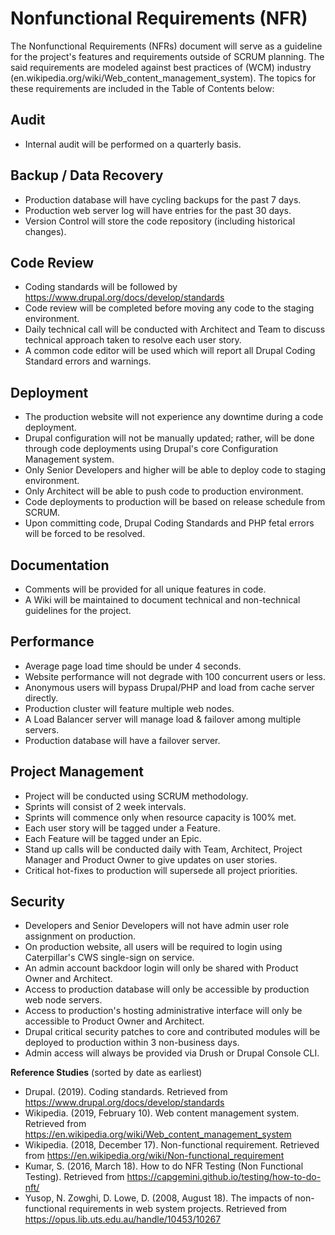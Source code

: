 # Nonfunctional Requirements (NFR)

The Nonfunctional Requirements (NFRs) document will serve as a guideline for the project's features and requirements outside of SCRUM planning. The said requirements are modeled against best practices of (WCM) industry (en.wikipedia.org/wiki/Web_content_management_system). The topics for these requirements are included in the Table of Contents below:

## Audit

* Internal audit will be performed on a quarterly basis.

## Backup / Data Recovery

* Production database will have cycling backups for the past 7 days.
* Production web server log will have entries for the past 30 days.
* Version Control will store the code repository (including historical changes).

## Code Review

* Coding standards will be followed by https://www.drupal.org/docs/develop/standards
* Code review will be completed before moving any code to the staging environment.
* Daily technical call will be conducted with Architect and Team to discuss technical approach taken to resolve each user story.
* A common code editor will be used which will report all Drupal Coding Standard errors and warnings.

## Deployment

* The production website will not experience any downtime during a code deployment.
* Drupal configuration will not be manually updated; rather, will be done through code deployments using Drupal's core Configuration Management system.
* Only Senior Developers and higher will be able to deploy code to staging environment.
* Only Architect will be able to push code to production environment.
* Code deployments to production will be based on release schedule from SCRUM.
* Upon committing code, Drupal Coding Standards and PHP fetal errors will be forced to be resolved.

## Documentation

* Comments will be provided for all unique features in code.
* A Wiki will be maintained to document technical and non-technical guidelines for the project.

## Performance

* Average page load time should be under 4 seconds.
* Website performance will not degrade with 100 concurrent users or less.
* Anonymous users will bypass Drupal/PHP and load from cache server directly.
* Production cluster will feature multiple web nodes.
* A Load Balancer server will manage load & failover among multiple servers.
* Production database will have a failover server.

## Project Management

* Project will be conducted using SCRUM methodology.
* Sprints will consist of 2 week intervals.
* Sprints will commence only when resource capacity is 100% met.
* Each user story will be tagged under a Feature.
* Each Feature will be tagged under an Epic.
* Stand up calls will be conducted daily with Team, Architect, Project Manager and Product Owner to give updates on user stories.
* Critical hot-fixes to production will supersede all project priorities.

## Security

* Developers and Senior Developers will not have admin user role assignment on production.
* On production website, all users will be required to login using Caterpillar's CWS single-sign on service.
* An admin account backdoor login will only be shared with Product Owner and Architect.
* Access to production database will only be accessible by production web node servers.
* Access to production's hosting administrative interface will only be accessible to Product Owner and Architect.
* Drupal critical security patches to core and contributed modules will be deployed to production within 3 non-business days.
* Admin access will always be provided via Drush or Drupal Console CLI.

**Reference Studies** (sorted by date as earliest)

* Drupal. (2019). Coding standards. Retrieved from  https://www.drupal.org/docs/develop/standards
* Wikipedia. (2019, February 10). Web content management system. Retrieved from https://en.wikipedia.org/wiki/Web_content_management_system
* Wikipedia. (2018, December 17). Non-functional requirement. Retrieved from https://en.wikipedia.org/wiki/Non-functional_requirement
* Kumar, S. (2016, March 18). How to do NFR Testing (Non Functional Testing). Retrieved from https://capgemini.github.io/testing/how-to-do-nft/
* Yusop, N. Zowghi, D. Lowe, D. (2008, August 18). The impacts of non-functional requirements in web system projects. Retrieved from https://opus.lib.uts.edu.au/handle/10453/10267
